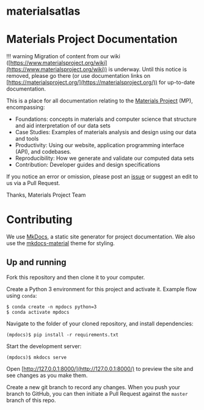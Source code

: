 # materialsatlas

# Materials Project Documentation

!!! warning
Migration of content from our wiki
([https://www.materialsproject.org/wiki](https://www.materialsproject.org/wiki)) is underway. Until this notice is
removed, please go there (or use documentation links on
[https://materialsproject.org/](https://materialsproject.org/)) for
up-to-date documentation.

This is a place for all documentation relating to the
[Materials Project](https://materialsproject.org) (MP), encompassing:

- Foundations: concepts in materials and computer science that structure and
  aid interpretation of our data sets
- Case Studies: Examples of materials analysis and design using our
  data and tools
- Productivity: Using our website, application programming interface (API),
  and codebases.
- Reproducibility: How we generate and validate our computed data sets
- Contribution: Developer guides and design specifications

If you notice an error or omission, please post an [issue](https://github.com/materialsproject/docs/issues/new) or suggest an
edit to us via a Pull Request.

Thanks,
Materials Project Team

# Contributing

We use [MkDocs](https://www.mkdocs.org/), a static site generator for project documentation. We also use the
[mkdocs-material](https://squidfunk.github.io/mkdocs-material/) theme for styling.

## Up and running

Fork this repository and then clone it to your computer.

Create a Python 3 environment for this project and activate it. Example flow using `conda`:

```
$ conda create -n mpdocs python=3
$ conda activate mpdocs
```

Navigate to the folder of your cloned repository, and install dependencies:

```
(mpdocs)$ pip install -r requirements.txt
```

Start the development server:

```
(mpdocs)$ mkdocs serve
```

Open [http://127.0.0.1:8000/](http://127.0.0.1:8000/) to preview the site and see changes as you make them.

Create a new git branch to record any changes. When you push your branch to GitHub, you can then initiate a Pull
Request against the `master` branch of this repo.
